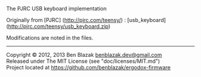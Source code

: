 The PJRC USB keyboard implementation

Originally from [PJRC] (http://pjrc.com/teensy/) : [usb_keyboard]
(http://pjrc.com/teensy/usb_keyboard.zip)

Modifications are noted in the files.


-------------------------------------------------------------------------------

Copyright &copy; 2012, 2013 Ben Blazak <benblazak.dev@gmail.com>  
Released under The MIT License (see "doc/licenses/MIT.md")  
Project located at <https://github.com/benblazak/ergodox-firmware>

